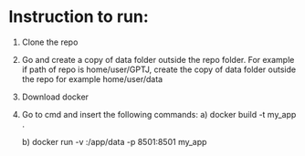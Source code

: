 # Instruction to run:
1) Clone the repo
2) Go and create a copy of data folder outside the repo folder. For example if path of repo is home/user/GPTJ, create the copy of data folder outside the repo for example home/user/data
3) Download docker
4) Go to cmd and insert the following commands:
     a) docker build -t my_app .
   
     b) docker run -v <path of copied data folder>:/app/data -p 8501:8501 my_app
     
    
